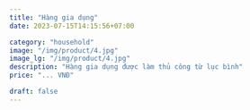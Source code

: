 ```yaml
---
title: "Hàng gia dụng"
date: 2023-07-15T14:15:56+07:00

category: "household" 
image: "/img/product/4.jpg"
image_lg: "/img/product/4.jpg"
description: "Hàng gia dụng được làm thủ công từ lục bình"
price: "... VNĐ"

draft: false
---
```

